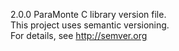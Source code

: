 2.0.0
ParaMonte C library version file.  
This project uses semantic versioning.  
For details, see http://semver.org  
